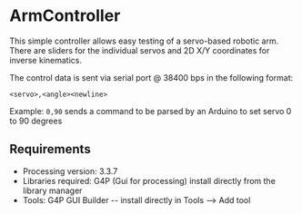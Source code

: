 # ArmController
This simple controller allows easy testing of a servo-based robotic arm.
There are sliders for the individual servos and 2D X/Y coordinates for inverse kinematics.

The control data is sent via serial port @ 38400 bps in the following format:

`<servo>,<angle><newline>`

Example: `0,90` sends a command to be parsed by an Arduino to set servo 0 to 90 degrees 

## Requirements
- Processing version: 3.3.7
- Libraries required: G4P (Gui for processing) install directly from the library manager
- Tools: G4P GUI Builder -- install directly in Tools --> Add tool



